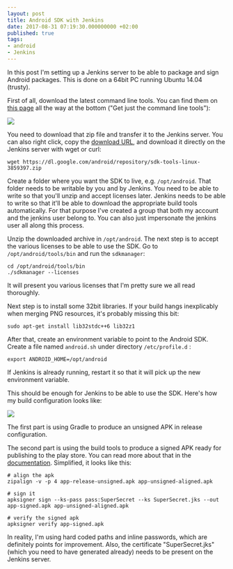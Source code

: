 ```yaml
---
layout: post
title: Android SDK with Jenkins
date: 2017-08-31 07:19:30.000000000 +02:00
published: true
tags:
- android
- Jenkins
---
```


In this post I'm setting up a Jenkins server to be able to package and sign Android packages. This is done on a 64bit PC running Ubuntu 14.04 (trusty).

<!--more-->

First of all, download the latest command line tools. You can find them on <a href="https://developer.android.com/studio/index.html" target="_blank" rel="noopener">this page</a> all the way at the bottom ("Get just the command line tools"):

<img src="{% link /assets/2017/android-sdk-download.png %}" />

You need to download that zip file and transfer it to the Jenkins server. You can also right click, copy the <a href="https://dl.google.com/android/repository/sdk-tools-linux-3859397.zip" target="_blank" rel="noopener">download URL</a>, and download it directly on the Jenkins server with wget or curl:

```
wget https://dl.google.com/android/repository/sdk-tools-linux-3859397.zip
```

Create a folder where you want the SDK to live, e.g. <code>/opt/android</code>. That folder needs to be writable by you and by Jenkins. You need to be able to write so that you'll unzip and accept licenses later. Jenkins needs to be able to write so that it'll be able to download the appropriate build tools automatically. For that purpose I've created a group that both my account and the jenkins user belong to. You can also just impersonate the jenkins user all along this process.

Unzip the downloaded archive in <code>/opt/android</code>. The next step is to accept the various licenses to be able to use the SDK. Go to <code>/opt/android/tools/bin</code> and run the <code>sdkmanager</code>:

```
cd /opt/android/tools/bin
./sdkmanager --licenses
```

It will present you various licenses that I'm pretty sure we all read thoroughly.

Next step is to install some 32bit libraries. If your build hangs inexplicably when merging PNG resources, it's probably missing this bit:

```
sudo apt-get install lib32stdc++6 lib32z1
```

After that, create an environment variable to point to the Android SDK. Create a file named <code>android.sh</code> under directory <code>/etc/profile.d</code> :

```
export ANDROID_HOME=/opt/android
```

If Jenkins is already running, restart it so that it will pick up the new environment variable.

This should be enough for Jenkins to be able to use the SDK. Here's how my build configuration looks like:

<img src="{% link /assets/2017/android-jenkins.png %}" />

The first part is using Gradle to produce an unsigned APK in release configuration.

The second part is using the build tools to produce a signed APK ready for publishing to the play store. You can read more about that in the <a href="https://developer.android.com/studio/publish/app-signing.html" target="_blank" rel="noopener">documentation</a>. Simplified, it looks like this:

```
# align the apk
zipalign -v -p 4 app-release-unsigned.apk app-unsigned-aligned.apk

# sign it
apksigner sign --ks-pass pass:SuperSecret --ks SuperSecret.jks --out app-signed.apk app-unsigned-aligned.apk

# verify the signed apk
apksigner verify app-signed.apk
```

In reality, I'm using hard coded paths and inline passwords, which are definitely points for improvement. Also, the certificate "SuperSecret.jks" (which you need to have generated already) needs to be present on the Jenkins server.
